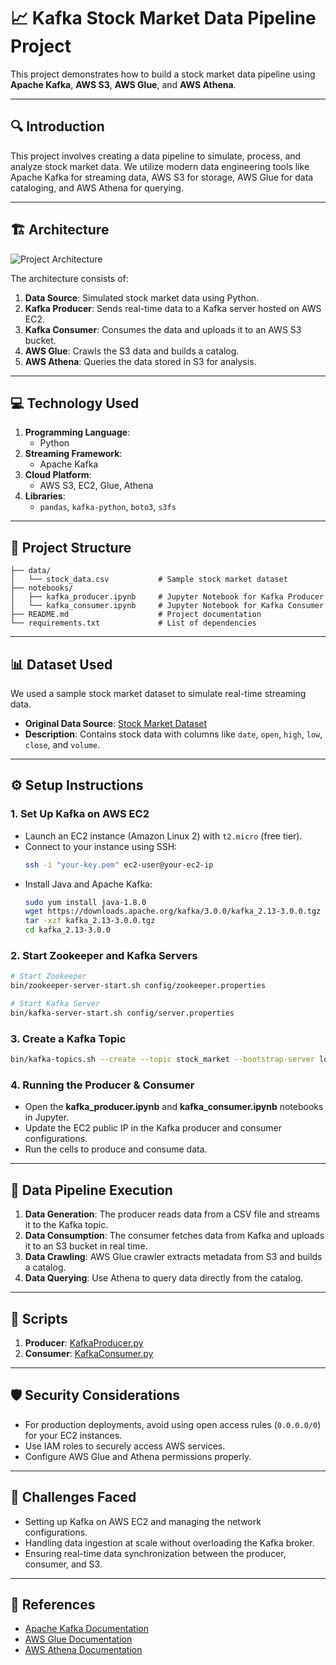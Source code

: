
# 📈 Kafka Stock Market Data Pipeline Project

This project demonstrates how to build a  stock market data pipeline using **Apache Kafka**, **AWS S3**, **AWS Glue**, and **AWS Athena**.

---

## 🔍 Introduction

This project involves creating a data pipeline to simulate, process, and analyze stock market data. We utilize modern data engineering tools like Apache Kafka for streaming data, AWS S3 for storage, AWS Glue for data cataloging, and AWS Athena for querying.

---

## 🏗️ Architecture

![Project Architecture](Architecture.jpg)

The architecture consists of:

1. **Data Source**: Simulated stock market data using Python.
2. **Kafka Producer**: Sends real-time data to a Kafka server hosted on AWS EC2.
3. **Kafka Consumer**: Consumes the data and uploads it to an AWS S3 bucket.
4. **AWS Glue**: Crawls the S3 data and builds a catalog.
5. **AWS Athena**: Queries the data stored in S3 for analysis.

---

## 💻 Technology Used

1. **Programming Language**:
   - Python
2. **Streaming Framework**:
   - Apache Kafka
3. **Cloud Platform**:
   - AWS S3, EC2, Glue, Athena
4. **Libraries**:
   - `pandas`, `kafka-python`, `boto3`, `s3fs`

---

## 📂 Project Structure

```
├── data/
│   └── stock_data.csv           # Sample stock market dataset
├── notebooks/
│   ├── kafka_producer.ipynb     # Jupyter Notebook for Kafka Producer
│   └── kafka_consumer.ipynb     # Jupyter Notebook for Kafka Consumer
├── README.md                    # Project documentation
└── requirements.txt             # List of dependencies
```

---

## 📊 Dataset Used

We used a sample stock market dataset to simulate real-time streaming data.

- **Original Data Source**: [Stock Market Dataset](indexProcessed.csv)
- **Description**: Contains stock data with columns like `date`, `open`, `high`, `low`, `close`, and `volume`.

---

## ⚙️ Setup Instructions

### 1. Set Up Kafka on AWS EC2

- Launch an EC2 instance (Amazon Linux 2) with `t2.micro` (free tier).
- Connect to your instance using SSH:
  ```bash
  ssh -i "your-key.pem" ec2-user@your-ec2-ip
  ```
- Install Java and Apache Kafka:
  ```bash
  sudo yum install java-1.8.0
  wget https://downloads.apache.org/kafka/3.0.0/kafka_2.13-3.0.0.tgz
  tar -xzf kafka_2.13-3.0.0.tgz
  cd kafka_2.13-3.0.0
  ```

### 2. Start Zookeeper and Kafka Servers

```bash
# Start Zookeeper
bin/zookeeper-server-start.sh config/zookeeper.properties

# Start Kafka Server
bin/kafka-server-start.sh config/server.properties
```

### 3. Create a Kafka Topic

```bash
bin/kafka-topics.sh --create --topic stock_market --bootstrap-server localhost:9092 --partitions 1 --replication-factor 1
```

### 4. Running the Producer & Consumer

- Open the **kafka_producer.ipynb** and **kafka_consumer.ipynb** notebooks in Jupyter.
- Update the EC2 public IP in the Kafka producer and consumer configurations.
- Run the cells to produce and consume data.

---

## 🚀 Data Pipeline Execution

1. **Data Generation**: The producer reads data from a CSV file and streams it to the Kafka topic.
2. **Data Consumption**: The consumer fetches data from Kafka and uploads it to an S3 bucket in real time.
3. **Data Crawling**: AWS Glue crawler extracts metadata from S3 and builds a catalog.
4. **Data Querying**: Use Athena to query data directly from the catalog.

---

## 📂 Scripts

1. **Producer**: [KafkaProducer.py](KafkaProducer.ipynb)
2. **Consumer**: [KafkaConsumer.py](KafkaConsumer.ipynb)
---

## 🛡️ Security Considerations

- For production deployments, avoid using open access rules (`0.0.0.0/0`) for your EC2 instances.
- Use IAM roles to securely access AWS services.
- Configure AWS Glue and Athena permissions properly.

---

## 🎯 Challenges Faced

- Setting up Kafka on AWS EC2 and managing the network configurations.
- Handling data ingestion at scale without overloading the Kafka broker.
- Ensuring real-time data synchronization between the producer, consumer, and S3.

---

## 🔗 References

- [Apache Kafka Documentation](https://kafka.apache.org/documentation/)
- [AWS Glue Documentation](https://docs.aws.amazon.com/glue/latest/dg/what-is-glue.html)
- [AWS Athena Documentation](https://docs.aws.amazon.com/athena/latest/ug/what-is.html)
